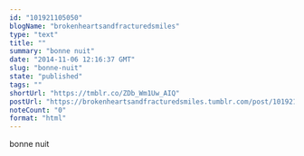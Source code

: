 ```yaml
---
id: "101921105050"
blogName: "brokenheartsandfracturedsmiles"
type: "text"
title: ""
summary: "bonne nuit"
date: "2014-11-06 12:16:37 GMT"
slug: "bonne-nuit"
state: "published"
tags: ""
shortUrl: "https://tmblr.co/ZDb_Wm1Uw_AIQ"
postUrl: "https://brokenheartsandfracturedsmiles.tumblr.com/post/101921105050/bonne-nuit"
noteCount: "0"
format: "html"
---
```


bonne nuit